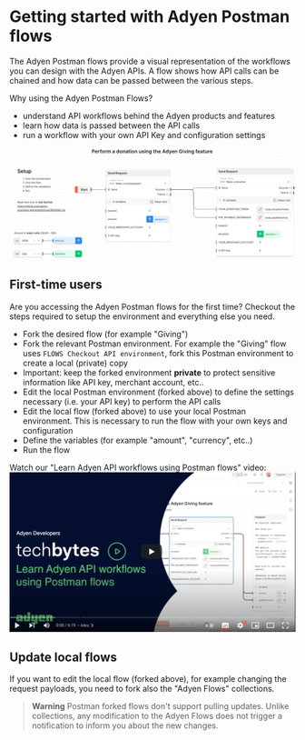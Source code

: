 # Getting started with Adyen Postman flows

The Adyen Postman flows provide a visual representation of the workflows you can design with the Adyen APIs. A flow shows how API calls can
be chained and how data can be passed between the various steps.

Why using the Adyen Postman Flows?
* understand API workflows behind the Adyen products and features
* learn how data is passed between the API calls
* run a workflow with your own API Key and configuration settings


![Postman flow](postman-flow.png)


## First-time users

Are you accessing the Adyen Postman flows for the first time? Checkout the steps required to setup the environment and everything else you need.

* Fork the desired flow (for example "Giving")
* Fork the relevant Postman environment. For example the "Giving" flow uses `FLOWS Checkout API environment`, fork this Postman environment to create a local (private) copy
* Important: keep the forked environment **private** to protect sensitive information like API key, merchant account, etc..
* Edit the local Postman environment (forked above) to define the settings necessary (i.e. your API key) to perform the API calls
* Edit the local flow (forked above) to use your local Postman environment. This is necessary to run the flow with your own keys and configuration
* Define the variables (for example "amount", "currency", etc..)
* Run the flow

Watch our "Learn Adyen API workflows using Postman flows" video:
[![Watch the video](postman-flows-video-thumbnail.png)](https://www.youtube.com/watch?v=H-3bVOG4Nzg)

## Update local flows 

If you want to edit the local flow (forked above), for example changing the request payloads, you need to fork also the "Adyen Flows" collections.

> **Warning**
Postman forked flows don't support pulling updates. Unlike collections, any modification to the Adyen Flows does not trigger a notification to inform you about the new changes. 
>
